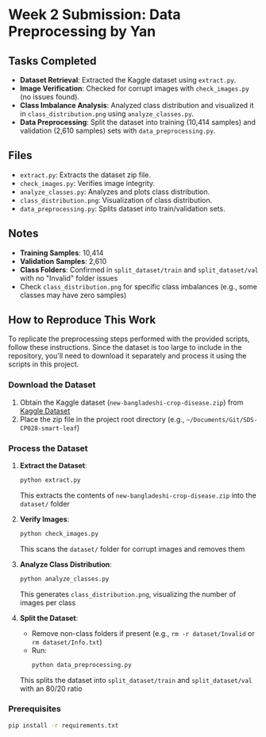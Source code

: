 # Week 2 Submission: Data Preprocessing by Yan

## Tasks Completed
- **Dataset Retrieval**: Extracted the Kaggle dataset using `extract.py`.
- **Image Verification**: Checked for corrupt images with `check_images.py` (no issues found).
- **Class Imbalance Analysis**: Analyzed class distribution and visualized it in `class_distribution.png` using `analyze_classes.py`.
- **Data Preprocessing**: Split the dataset into training (10,414 samples) and validation (2,610 samples) sets with `data_preprocessing.py`.

## Files
- `extract.py`: Extracts the dataset zip file.
- `check_images.py`: Verifies image integrity.
- `analyze_classes.py`: Analyzes and plots class distribution.
- `class_distribution.png`: Visualization of class distribution.
- `data_preprocessing.py`: Splits dataset into train/validation sets.

## Notes
- **Training Samples**: 10,414
- **Validation Samples**: 2,610
- **Class Folders**: Confirmed in `split_dataset/train` and `split_dataset/val` with no "Invalid" folder issues
- Check `class_distribution.png` for specific class imbalances (e.g., some classes may have zero samples)

## How to Reproduce This Work

To replicate the preprocessing steps performed with the provided scripts, follow these instructions. Since the dataset is too large to include in the repository, you'll need to download it separately and process it using the scripts in this project.

### Download the Dataset

1. Obtain the Kaggle dataset (`new-bangladeshi-crop-disease.zip`) from [Kaggle Dataset](https://www.kaggle.com/datasets/nafishamoin/new-bangladeshi-crop-disease)
2. Place the zip file in the project root directory (e.g., `~/Documents/Git/SDS-CP028-smart-leaf`)

### Process the Dataset

1. **Extract the Dataset**:
    ```bash
    python extract.py
    ```
    This extracts the contents of `new-bangladeshi-crop-disease.zip` into the `dataset/` folder

2. **Verify Images**:
    ```bash
    python check_images.py
    ```
    This scans the `dataset/` folder for corrupt images and removes them

3. **Analyze Class Distribution**:
    ```bash
    python analyze_classes.py
    ```
    This generates `class_distribution.png`, visualizing the number of images per class

4. **Split the Dataset**:
    - Remove non-class folders if present (e.g., `rm -r dataset/Invalid` or `rm dataset/Info.txt`)
    - Run:
      ```bash
      python data_preprocessing.py
      ```
    This splits the dataset into `split_dataset/train` and `split_dataset/val` with an 80/20 ratio

### Prerequisites
```bash
pip install -r requirements.txt
```
